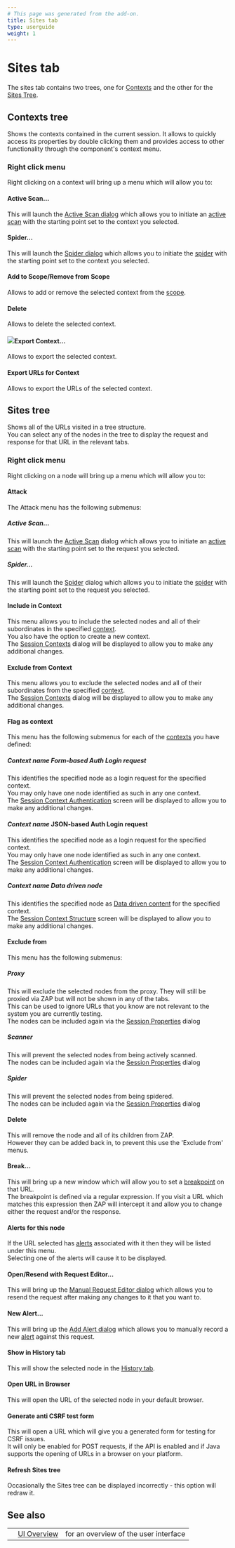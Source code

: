 ```yaml
---
# This page was generated from the add-on.
title: Sites tab
type: userguide
weight: 1
---
```


# Sites tab

The sites tab contains two trees, one for [Contexts](/docs/desktop/start/features/contexts/) and the other for the [Sites Tree](/docs/desktop/start/features/sitestree/).

## Contexts tree

Shows the contexts contained in the current session. It allows to quickly access its properties by double clicking them and provides access to other functionality through the component's context menu.

### Right click menu

Right clicking on a context will bring up a menu which will allow you to:

#### Active Scan...

This will launch the [Active Scan dialog](/docs/desktop/ui/dialogs/advascan/) which allows you to initiate an [active scan](/docs/desktop/start/features/ascan/) with the starting point set to the context you selected.  

#### Spider...

This will launch the [Spider dialog](/docs/desktop/ui/dialogs/spider/) which allows you to initiate the [spider](/docs/desktop/start/features/spider/) with the starting point set to the context you selected.  

#### Add to Scope/Remove from Scope

Allows to add or remove the selected context from the [scope](/docs/desktop/start/features/scope/).

#### Delete

Allows to delete the selected context.

#### ![](/docs/desktop/images/fugue/application-blue-export.png)Export Context...

Allows to export the selected context.

#### Export URLs for Context

Allows to export the URLs of the selected context.

## Sites tree

Shows all of the URLs visited in a tree structure.   
You can select any of the nodes in the tree to display the request and response for that URL in the relevant tabs.  

### Right click menu

Right clicking on a node will bring up a menu which will allow you to:

#### Attack

The Attack menu has the following submenus:

##### Active Scan...

This will launch the [Active Scan](/docs/desktop/ui/dialogs/advascan/) dialog which allows you to initiate an [active scan](/docs/desktop/start/features/ascan/) with the starting point set to the request you selected.  

##### Spider...

This will launch the [Spider](/docs/desktop/ui/dialogs/spider/) dialog which allows you to initiate the [spider](/docs/desktop/start/features/spider/) with the starting point set to the request you selected.  

#### Include in Context

This menu allows you to include the selected nodes and all of their subordinates in the specified [context](/docs/desktop/start/features/contexts/).  
You also have the option to create a new context.  
The [Session Contexts](/docs/desktop/ui/dialogs/session/contexts/) dialog will be displayed to allow you to make any additional changes.

#### Exclude from Context

This menu allows you to exclude the selected nodes and all of their subordinates from the specified [context](/docs/desktop/start/features/contexts/).  
The [Session Contexts](/docs/desktop/ui/dialogs/session/contexts/) dialog will be displayed to allow you to make any additional changes.

#### Flag as context

This menu has the following submenus for each of the [contexts](/docs/desktop/start/features/contexts/) you have defined:

##### *Context name* Form-based Auth Login request

This identifies the specified node as a login request for the specified context.  
You may only have one node identified as such in any one context.  
The [Session Context Authentication](/docs/desktop/ui/dialogs/session/context-auth/) screen will be displayed to allow you to make any additional changes.

#### *Context name* JSON-based Auth Login request

This identifies the specified node as a login request for the specified context.  
You may only have one node identified as such in any one context.  
The [Session Context Authentication](/docs/desktop/ui/dialogs/session/context-auth/) screen will be displayed to allow you to make any additional changes.

##### *Context name* Data driven node

This identifies the specified node as [Data driven content](/docs/desktop/start/features/ddc/) for the specified context.  
The [Session Context Structure](/docs/desktop/ui/dialogs/session/context-struct/) screen will be displayed to allow you to make any additional changes.

#### Exclude from

This menu has the following submenus:

##### Proxy

This will exclude the selected nodes from the proxy. They will still be proxied via ZAP but will not be shown in any of the tabs.  
This can be used to ignore URLs that you know are not relevant to the system you are currently testing.  
The nodes can be included again via the [Session Properties](/docs/desktop/ui/dialogs/session/) dialog

##### Scanner

This will prevent the selected nodes from being actively scanned.  
The nodes can be included again via the [Session Properties](/docs/desktop/ui/dialogs/session/) dialog

##### Spider

This will prevent the selected nodes from being spidered.  
The nodes can be included again via the [Session Properties](/docs/desktop/ui/dialogs/session/) dialog

#### Delete

This will remove the node and all of its children from ZAP.  
However they can be added back in, to prevent this use the 'Exclude from' menus.

#### Break...

This will bring up a new window which will allow you to set a [breakpoint](/docs/desktop/start/features/breakpoints/) on that URL.  
The breakpoint is defined via a regular expression. If you visit a URL which matches this expression then ZAP will intercept it and allow you to change either the request and/or the response.

#### Alerts for this node

If the URL selected has [alerts](/docs/desktop/start/features/alerts/) associated with it then they will be listed under this menu.  
Selecting one of the alerts will cause it to be displayed.

#### Open/Resend with Request Editor...

This will bring up the [Manual Request Editor dialog](/docs/desktop/ui/dialogs/man_req/) which allows you to resend the request after making any changes to it that you want to.

#### New Alert...

This will bring up the [Add Alert dialog](/docs/desktop/ui/dialogs/addalert/) which allows you to manually record a new [alert](/docs/desktop/start/features/alerts/) against this request.

#### Show in History tab

This will show the selected node in the [History tab](/docs/desktop/ui/tabs/history/).

#### Open URL in Browser

This will open the URL of the selected node in your default browser.

#### Generate anti CSRF test form

This will open a URL which will give you a generated form for testing for CSRF issues.  
It will only be enabled for POST requests, if the API is enabled and if Java supports the opening of URLs in a browser on your platform.

#### Refresh Sites tree

Occasionally the Sites tree can be displayed incorrectly - this option will redraw it.

## See also

|   |                                  |                                       |
|---|----------------------------------|---------------------------------------|
|   | [UI Overview](/docs/desktop/ui/) | for an overview of the user interface |
